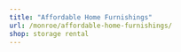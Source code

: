 ```yaml
---
title: "Affordable Home Furnishings"
url: /monroe/affordable-home-furnishings/
shop: storage rental
---
```

